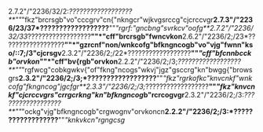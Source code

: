 2.7.2"/"2236/32/2:*??????????????????**""*"fkz"brcrsgb"vo"cccgrv"cn{"nkngcr"wjkvgsrccg"cjcrccvgr**2.7.3"/"2236/23/37*??????????????????**""*"rgrf:"gncbng"svrkcv"oofg**2.7.2"/"2236/32/33*??????????????????**""*"cff"brcrsgb"fwncvkon**2.6.2"/"2236/2;/23*??????????????????**""*"gzrcnf"non/wnkcofg"bfkngncogb"vo"vjg"fwnn"kso/::7;/3"cjcrsgv**2.3.2"/"2236/2;/22*??????????????????**""*"cff"bfcnnbcckb"orvkon*""*"cff"bv{rgb"orvkon**2.2.2"/"2236/2;/3;*??????????????????**""*"rgfwcg"cobkgwkv{"of"fkng"ncogs"wkvj"jgz"gsccrg"kn"bwgg{"browsgrs**2.3.2"/"2236/2;/3;*??????????????????**""*"fkz"rgrkofkc"knvcnkf"wnkcofg"fkngncog"jgcfgr**2.3.3"/"2236/2;/3;*??????????????????**""*"fkz"knvcnkf"cjcrccvgrs"crrgcrkng"kn"bfkngncog*b"rcrcogvgr**2.3.2"/"2236/2;/3:*??????????????????**""*"ockg"vjg"bfkngncogb"crgwognv"orvkoncn**2.2.2"/"2236/2;/3:*??????????????????**""*"knkvkcn"rgngcsg*